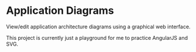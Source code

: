 # Application Diagrams

View/edit application architecture diagrams using a graphical web interface.

This project is currently just a playground for me to practice AngularJS and SVG.
